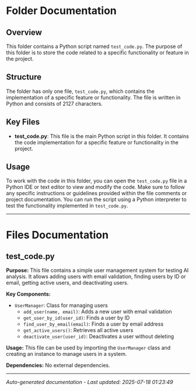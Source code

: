 # Folder Documentation

## Overview
This folder contains a Python script named `test_code.py`. The purpose of this folder is to store the code related to a specific functionality or feature in the project.

## Structure
The folder has only one file, `test_code.py`, which contains the implementation of a specific feature or functionality. The file is written in Python and consists of 2127 characters.

## Key Files
- **test_code.py**: This file is the main Python script in this folder. It contains the code implementation for a specific feature or functionality in the project.

## Usage
To work with the code in this folder, you can open the `test_code.py` file in a Python IDE or text editor to view and modify the code. Make sure to follow any specific instructions or guidelines provided within the file comments or project documentation. You can run the script using a Python interpreter to test the functionality implemented in `test_code.py`.

---

# Files Documentation

## test_code.py

**Purpose:** This file contains a simple user management system for testing AI analysis. It allows adding users with email validation, finding users by ID or email, getting active users, and deactivating users.

**Key Components:**
- `UserManager`: Class for managing users
  - `add_user(name, email)`: Adds a new user with email validation
  - `get_user_by_id(user_id)`: Finds a user by ID
  - `find_user_by_email(email)`: Finds a user by email address
  - `get_active_users()`: Retrieves all active users
  - `deactivate_user(user_id)`: Deactivates a user without deleting

**Usage:** This file can be used by importing the `UserManager` class and creating an instance to manage users in a system.

**Dependencies:** No external dependencies.

---
*Auto-generated documentation - Last updated: 2025-07-18 01:23:49*
